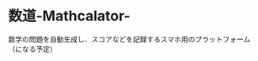 数道-Mathcalator-
==========================================

数学の問題を自動生成し、スコアなどを記録するスマホ用のプラットフォーム（になる予定）
